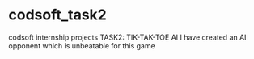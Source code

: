 # codsoft_task2
codsoft internship  projects
TASK2: TIK-TAK-TOE AI
I have created an AI opponent which is unbeatable for this game
